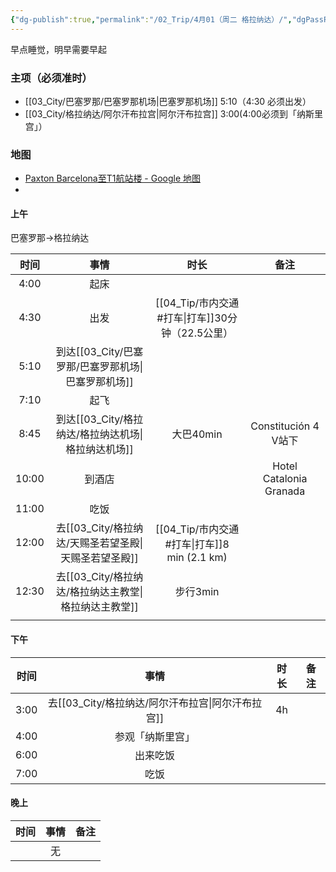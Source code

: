 ```yaml
---
{"dg-publish":true,"permalink":"/02_Trip/4月01（周二 格拉纳达）/","dgPassFrontmatter":true}
---
```


早点睡觉，明早需要早起
### 主项（必须准时）
+ [[03_City/巴塞罗那/巴塞罗那机场\|巴塞罗那机场]]  5:10（4:30 必须出发）
+ [[03_City/格拉纳达/阿尔汗布拉宫\|阿尔汗布拉宫]]  3:00(4:00必须到「纳斯里宫」）

### 地图
+ [Paxton Barcelona至T1航站楼 - Google 地图](https://maps.app.goo.gl/KBncAVK7Z6AwyZbt7)
+ 
#### 上午
巴塞罗那→格拉纳达

|  时间   |      事情      |              时长               |           备注            |
| :---: | :----------: | :---------------------------: | :---------------------: |
| 4:00  |      起床      |                               |                         |
| 4:30  |      出发      |  [[04_Tip/市内交通#打车\|打车]]30分钟（22.5公里）  |                         |
| 5:10  | 到达[[03_City/巴塞罗那/巴塞罗那机场\|巴塞罗那机场]] |                               |                         |
| 7:10  |      起飞      |                               |                         |
| 8:45  | 到达[[03_City/格拉纳达/格拉纳达机场\|格拉纳达机场]] |            大巴40min            |   Constitución 4 V站下    |
| 10:00 |     到酒店      |                               | Hotel Catalonia Granada |
| 11:00 |      吃饭      |                               |                         |
| 12:00 | 去[[03_City/格拉纳达/天赐圣若望圣殿\|天赐圣若望圣殿]] | [[04_Tip/市内交通#打车\|打车]]8 min (2.1 km) |                         |
| 12:30 | 去[[03_City/格拉纳达/格拉纳达主教堂\|格拉纳达主教堂]] |            步行3min             |                         |
|       |              |                               |                         |

####  下午

|  时间  |     事情      | 时长  | 备注  |
| :--: | :---------: | :-: | :-: |
| 3:00 | 去[[03_City/格拉纳达/阿尔汗布拉宫\|阿尔汗布拉宫]] | 4h  |     |
| 4:00 |  参观「纳斯里宫」   |     |     |
| 6:00 |    出来吃饭     |     |     |
| 7:00 |     吃饭      |     |     |


####  晚上

| 时间  | 事情  | 备注  |
| :-: | :-: | :-: |
|     |  无  |     |

